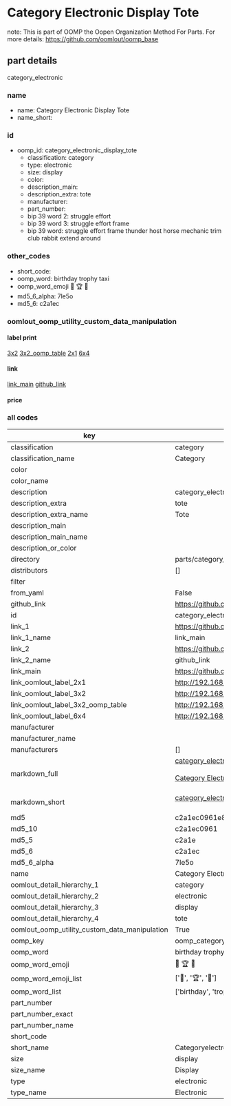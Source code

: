 # Category Electronic Display Tote  

note: This is part of OOMP the Oopen Organization Method For Parts. For more details: https://github.com/oomlout/oomp_base

##  part details



category_electronic

### name
* name: Category Electronic Display Tote
* name_short: 
### id
* oomp_id: category_electronic_display_tote
  * classification: category
  * type: electronic
  * size: display
  * color: 
  * description_main: 
  * description_extra: tote
  * manufacturer: 
  * part_number: 
  * bip 39 word 2: struggle effort
  * bip 39 word 3: struggle effort frame
  * bip 39 word: struggle effort frame thunder host horse mechanic trim club rabbit extend around

### other_codes
* short_code: 
* oomp_word: birthday trophy taxi
* oomp_word_emoji :birthday: :trophy: :taxi:
* md5_6_alpha: 7le5o
* md5_6: c2a1ec






### oomlout_oomp_utility_custom_data_manipulation
#### label print
[3x2](http://192.168.1.245:1112/?label=oomp%207le5o)
[3x2_oomp_table](http://192.168.1.107:1112/?label=oomp%207le5o)
[2x1](http://192.168.1.242:1112/?label=oomp%207le5o)
[6x4](http://192.168.1.55:1112/?label=oomp%207le5o)    

#### link

[link_main](https://github.com/oomlout/oomlout_oomp_current_version_messy/tree/main/parts/category_electronic_display_tote) [github_link](https://github.com/oomlout/oomlout_oomp_part_src/tree/main/parts/category_electronic_display_tote)                             

#### price







### all codes 
| key | value |  
| --- | --- |  
| classification | category |  
| classification_name | Category |  
| color |  |  
| color_name |  |  
| description | category_electronic |  
| description_extra | tote |  
| description_extra_name | Tote |  
| description_main |  |  
| description_main_name |  |  
| description_or_color |   |  
| directory | parts/category_electronic_display_tote |  
| distributors | [] |  
| filter |  |  
| from_yaml | False |  
| github_link | https://github.com/oomlout/oomlout_oomp_part_src/tree/main/parts/category_electronic_display_tote |  
| id | category_electronic_display_tote |  
| link_1 | https://github.com/oomlout/oomlout_oomp_current_version_messy/tree/main/parts/category_electronic_display_tote |  
| link_1_name | link_main |  
| link_2 | https://github.com/oomlout/oomlout_oomp_part_src/tree/main/parts/category_electronic_display_tote |  
| link_2_name | github_link |  
| link_main | https://github.com/oomlout/oomlout_oomp_current_version_messy/tree/main/parts/category_electronic_display_tote |  
| link_oomlout_label_2x1 | http://192.168.1.242:1112/?label=oomp%207le5o |  
| link_oomlout_label_3x2 | http://192.168.1.245:1112/?label=oomp%207le5o |  
| link_oomlout_label_3x2_oomp_table | http://192.168.1.107:1112/?label=oomp%207le5o |  
| link_oomlout_label_6x4 | http://192.168.1.55:1112/?label=oomp%207le5o |  
| manufacturer |  |  
| manufacturer_name |  |  
| manufacturers | [] |  
| markdown_full | [category_electronic_display_tote](https://github.com/oomlout/oomlout_oomp_current_version_messy/tree/main/parts/category_electronic_display_tote)<br>[](https://github.com/oomlout/oomlout_oomp_current_version_messy/tree/main/parts/category_electronic_display_tote)<br>[Category Electronic Display Tote](https://github.com/oomlout/oomlout_oomp_current_version_messy/tree/main/parts/category_electronic_display_tote)<br><br> |  
| markdown_short | [category_electronic_display_tote](https://github.com/oomlout/oomlout_oomp_current_version_messy/tree/main/parts/category_electronic_display_tote)<br><br> |  
| md5 | c2a1ec0961e8b145b7370e18b911aeba |  
| md5_10 | c2a1ec0961 |  
| md5_5 | c2a1e |  
| md5_6 | c2a1ec |  
| md5_6_alpha | 7le5o |  
| name | Category Electronic Display Tote |  
| oomlout_detail_hierarchy_1 | category |  
| oomlout_detail_hierarchy_2 | electronic |  
| oomlout_detail_hierarchy_3 | display |  
| oomlout_detail_hierarchy_4 | tote |  
| oomlout_oomp_utility_custom_data_manipulation | True |  
| oomp_key | oomp_category_electronic_display_tote |  
| oomp_word | birthday trophy taxi |  
| oomp_word_emoji | :birthday: :trophy: :taxi: |  
| oomp_word_emoji_list | [':birthday:', ':trophy:', ':taxi:'] |  
| oomp_word_list | ['birthday', 'trophy', 'taxi'] |  
| part_number |  |  
| part_number_exact |  |  
| part_number_name |  |  
| short_code |  |  
| short_name | Categoryelectronic |  
| size | display |  
| size_name | Display |  
| type | electronic |  
| type_name | Electronic |  
